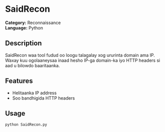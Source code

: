 
# SaidRecon

**Category:** Reconnaissance  
**Language:** Python

## Description
SaidRecon waa tool fudud oo loogu talagalay xog ururinta domain ama IP. Waxay kuu ogolaaneysaa inaad hesho IP-ga domain-ka iyo HTTP headers si aad u bilowdo baaritaanka.

## Features
- Helitaanka IP address
- Soo bandhigida HTTP headers

## Usage
```bash
python SaidRecon.py
